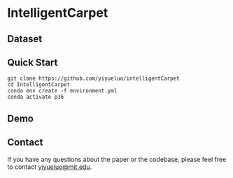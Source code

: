# IntelligentCarpet

## Dataset


## Quick Start
````
git clone https://github.com/yiyueluo/intelligentCarpet  
cd IntelligentCarpet   
conda env create -f environment.yml   
conda activate p36   
````

## Demo


## Contact
If you have any questions about the paper or the codebase, please feel free to contact yiyueluo@mit.edu.
